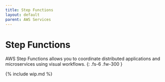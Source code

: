 ```yaml
---
title: Step Functions
layout: default
parent: AWS Services
---
```


# Step Functions

AWS Step Functions allows you to coordinate distributed applications and microservices using visual workflows.
{: .fs-6 .fw-300 }

{% include wip.md %}